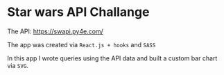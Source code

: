 # Star wars API Challange
The API:  https://swapi.py4e.com/ 

The app was created via `React.js + hooks` and `SASS`

In this app I wrote queries using the API data and built a custom bar chart via `SVG`.
